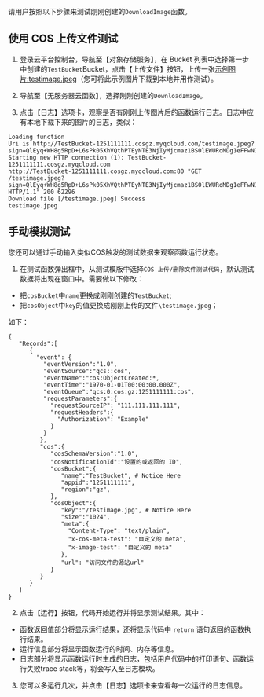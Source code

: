 请用户按照以下步骤来测试刚刚创建的`DownloadImage`函数。

## 使用 COS 上传文件测试
1. 登录云平台控制台，导航至【对象存储服务】，在 Bucket 列表中选择第一步中创建的`TestBucket`Bucket，点击【上传文件】按钮，上传一张[示例图片:testimage.jpeg](https://mc.qcloudimg.com/static/img/e683e8627510ec92344329c5219c1939/testimage.jpeg)（您可将此示例图片下载到本地并用作测试）。

2. 导航至【无服务器云函数】，选择刚刚创建的`DownloadImage`。

3. 点击【日志】选项卡，观察是否有刚刚上传图片后的函数运行日志。日志中应有本地下载下来的图片的日志，类似：

```
Loading function
Uri is http://TestBucket-1251111111.cosgz.myqcloud.com/testimage.jpeg?sign=QlEyq+WH8g5RpD+L6sPk05XhVQthPTEyNTE3NjIyMjcmaz1BS0lEWURoMDg1eFFwNDgxNjF1T24yQ0tLVmJlZWJ2RHU2ak8mZT0xNDk2ODM5NDQ3JnQ9MTQ5NjgzOTE0NyZyPTk1NDI3NjgyNCZmPS8xNDcyNjQwNzgwXzg0X3cxNjE0X2g0NDAucG5nJmI9ZG9uZ3l1YW50ZXEE
Starting new HTTP connection (1): TestBucket-1251111111.cosgz.myqcloud.com
http://TestBucket-1251111111.cosgz.myqcloud.com:80 "GET /testimage.jpeg?sign=QlEyq+WH8g5RpD+L6sPk05XhVQthPTEyNTE3NjIyMjcmaz1BS0lEWURoMDg1eFFwNDgxNjF1T24yQ0tLVmJlZWJ2RHU2ak8mZT0xNDk2ODM5NDQ3JnQ9MTQ5NjgzOTE0NyZyPTk1NDI3NjgyNCZmPS8xNDcyNjQwNzgwXzg0X3cxNjE0X2g0NDAucG5nJmI9ZG9uZ3l1YW50ZXEE HTTP/1.1" 200 62296
Download file [/testimage.jpeg] Success
testimage.jpeg
```

## 手动模拟测试
您还可以通过手动输入类似COS触发的测试数据来观察函数运行状态。

1) 在测试函数弹出框中，从测试模版中选择`COS 上传/删除文件测试代码`，默认测试数据将出现在窗口中。需要做以下修改：

 - 把`cosBucket`中`name`更换成刚刚创建的`TestBucket`;
 - 把`cosObject`中`key`的值更换成刚刚上传的文件`\testimage.jpeg`；

如下：
```
{  
   "Records":[  
      {
        "event": {
          "eventVersion":"1.0",
          "eventSource":"qcs::cos",
          "eventName":"cos:ObjectCreated:*,
          "eventTime":"1970-01-01T00:00:00.000Z",
          "eventQueue":"qcs:0:cos:gz:1251111111:cos",
          "requestParameters":{
            "requestSourceIP": "111.111.111.111",
            "requestHeaders":{
              "Authorization": "Example"
            }
          }
         },
         "cos":{  
            "cosSchemaVersion":"1.0",
            "cosNotificationId":"设置的或返回的 ID",
            "cosBucket":{  
               "name":"TestBucket", # Notice Here
               "appid":"1251111111",
               "region":"gz",
            },
            "cosObject":{  
               "key":"/testimage.jpg", # Notice Here
               "size":"1024",
               "meta":{
                 "Content-Type": "text/plain",
                 "x-cos-meta-test": "自定义的 meta",
                 "x-image-test": "自定义的 meta"
               },
               "url": "访问文件的源站url"
            }
         }
      }
   ]
}  
```
2) 点击【运行】按钮，代码开始运行并将显示测试结果。其中：
 - 函数返回值部分将显示运行结果，还将显示代码中 `return` 语句返回的函数执行结果。
 - 运行信息部分将显示函数运行的时间、内存等信息。
 - 日志部分将显示函数运行时生成的日志，包括用户代码中的打印语句、函数运行失败trace stack等，将会写入至日志模块。

3) 您可以多运行几次，并点击【日志】选项卡来查看每一次运行的日志信息。